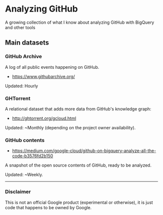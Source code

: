 # Analyzing GitHub

A growing collection of what I know about analyzing GitHub with BigQuery and other tools

## Main datasets

### GitHub Archive

A log of all public events happening on GitHub.

- https://www.githubarchive.org/

Updated: Hourly

### GHTorrent

A relational dataset that adds more data from GitHub's knowledge graph:

- http://ghtorrent.org/gcloud.html

Updated: ~Monthly (depending on the project owner availability).

### GitHub contents

- https://medium.com/google-cloud/github-on-bigquery-analyze-all-the-code-b3576fd2b150

A snapshot of the open source contents of GitHub, ready to be analyzed.

Updated: ~Weekly.

-----


### Disclaimer

This is not an official Google product (experimental or otherwise), it is just
code that happens to be owned by Google.

